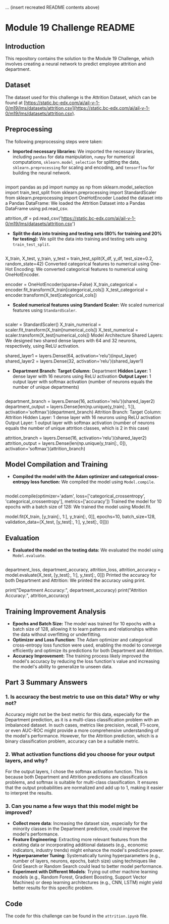 ... (insert recreated README contents above)
# Module 19 Challenge README

## Introduction
This repository contains the solution to the Module 19 Challenge, which involves creating a neural network to predict employee attrition and department.

## Dataset
The dataset used for this challenge is the Attrition Dataset, which can be found at [https://static.bc-edx.com/ai/ail-v-1-0/m19/lms/datasets/attrition.csv](https://static.bc-edx.com/ai/ail-v-1-0/m19/lms/datasets/attrition.csv).

## Preprocessing
The following preprocessing steps were taken:

* **Imported necessary libraries:** 
    We imported the necessary libraries, including `pandas` for data manipulation, `numpy` for numerical computations, `sklearn.model_selection` for splitting the data, `sklearn.preprocessing` for scaling and encoding, and `tensorflow` for building the neural network.
    
    ```python
import pandas as pd
import numpy as np
from sklearn.model_selection import train_test_split
from sklearn.preprocessing import StandardScaler
from sklearn.preprocessing import OneHotEncoder
Loaded the dataset into a Pandas DataFrame:
We loaded the Attrition Dataset into a Pandas DataFrame using pd.read_csv.

attrition_df = pd.read_csv('https://static.bc-edx.com/ai/ail-v-1-0/m19/lms/datasets/attrition.csv')


* **Split the data into training and testing sets (80% for training and 20% for testing):** 
    We split the data into training and testing sets using `train_test_split`.
    
    ```python
X_train, X_test, y_train, y_test = train_test_split(X_df, y_df, test_size=0.2, random_state=42)
Converted categorical features to numerical using One-Hot Encoding:
We converted categorical features to numerical using OneHotEncoder.

encoder = OneHotEncoder(sparse=False)
X_train_categorical = encoder.fit_transform(X_train[categorical_cols])
X_test_categorical = encoder.transform(X_test[categorical_cols])


* **Scaled numerical features using Standard Scaler:** 
    We scaled numerical features using `StandardScaler`.
    
    ```python
scaler = StandardScaler()
X_train_numerical = scaler.fit_transform(X_train[numerical_cols])
X_test_numerical = scaler.transform(X_test[numerical_cols])
Model Architecture
Shared Layers:
We designed two shared dense layers with 64 and 32 neurons, respectively, using ReLU activation.

shared_layer1 = layers.Dense(64, activation='relu')(input_layer)
shared_layer2 = layers.Dense(32, activation='relu')(shared_layer1)


* **Department Branch:** 
    **Target Column:** Department
    **Hidden Layer:** 1 dense layer with 16 neurons using ReLU activation
    **Output Layer:** 1 output layer with softmax activation (number of neurons equals the number of unique departments)
    
    ```python
department_branch = layers.Dense(16, activation='relu')(shared_layer2)
department_output = layers.Dense(len(np.unique(y_train[:, 1:]), activation='softmax')(department_branch)
Attrition Branch:
Target Column: Attrition
Hidden Layer: 1 dense layer with 16 neurons using ReLU activation
Output Layer: 1 output layer with softmax activation (number of neurons equals the number of unique attrition classes, which is 2 in this case)

attrition_branch = layers.Dense(16, activation='relu')(shared_layer2)
attrition_output = layers.Dense(len(np.unique(y_train[:, 0]), activation='softmax')(attrition_branch)


## Model Compilation and Training
* **Compiled the model with the Adam optimizer and categorical cross-entropy loss function:** 
    We compiled the model using `Model.compile`.
    
    ```python
model.compile(optimizer='adam', loss=['categorical_crossentropy', 'categorical_crossentropy'], metrics=['accuracy'])
Trained the model for 10 epochs with a batch size of 128:
We trained the model using Model.fit.

model.fit(X_train, [y_train[:, 1:], y_train[:, 0]], epochs=10, batch_size=128, validation_data=(X_test, [y_test[:, 1:], y_test[:, 0]]))


## Evaluation
* **Evaluated the model on the testing data:** 
    We evaluated the model using `Model.evaluate`.
    
    ```python
department_loss, department_accuracy, attrition_loss, attrition_accuracy = model.evaluate(X_test, [y_test[:, 1:], y_test[:, 0]])
Printed the accuracy for both Department and Attrition:
We printed the accuracy using print.

print("Department Accuracy:", department_accuracy)
print("Attrition Accuracy:", attrition_accuracy)


## Training Improvement Analysis

* **Epochs and Batch Size:** 
    The model was trained for 10 epochs with a batch size of 128, allowing it to learn patterns and relationships within the data without overfitting or underfitting.
* **Optimizer and Loss Function:** 
    The Adam optimizer and categorical cross-entropy loss function were used, enabling the model to converge efficiently and optimize its predictions for both Department and Attrition.
* **Accuracy Improvement:** 
    The training process likely improved the model's accuracy by reducing the loss function's value and increasing the model's ability to generalize to unseen data.

## Part 3 Summary Answers

### 1. Is accuracy the best metric to use on this data? Why or why not?
Accuracy might not be the best metric for this data, especially for the Department prediction, as it is a multi-class classification problem with an imbalanced dataset. In such cases, metrics like precision, recall, F1-score, or even AUC-ROC might provide a more comprehensive understanding of the model's performance. However, for the Attrition prediction, which is a binary classification problem, accuracy can be a suitable metric.

### 2. What activation functions did you choose for your output layers, and why?
For the output layers, I chose the softmax activation function. This is because both Department and Attrition predictions are classification problems, and softmax is suitable for multi-class classification. It ensures that the output probabilities are normalized and add up to 1, making it easier to interpret the results.

### 3. Can you name a few ways that this model might be improved?
* **Collect more data**: 
    Increasing the dataset size, especially for the minority classes in the Department prediction, could improve the model's performance.
* **Feature Engineering**: 
    Extracting more relevant features from the existing data or incorporating additional datasets (e.g., economic indicators, industry trends) might enhance the model's predictive power.
* **Hyperparameter Tuning**: 
    Systematically tuning hyperparameters (e.g., number of layers, neurons, epochs, batch size) using techniques like Grid Search or Random Search could lead to better model performance.
* **Experiment with Different Models**: 
    Trying out other machine learning models (e.g., Random Forest, Gradient Boosting, Support Vector Machines) or deep learning architectures (e.g., CNN, LSTM) might yield better results for this specific problem.

## Code
The code for this challenge can be found in the `attrition.ipynb` file.